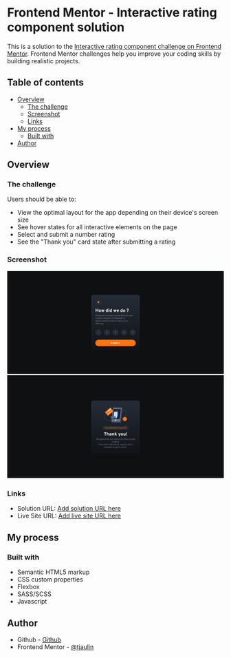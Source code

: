 # Frontend Mentor - Interactive rating component solution

This is a solution to the [Interactive rating component challenge on Frontend Mentor](https://www.frontendmentor.io/challenges/interactive-rating-component-koxpeBUmI). Frontend Mentor challenges help you improve your coding skills by building realistic projects. 

## Table of contents

- [Overview](#overview)
  - [The challenge](#the-challenge)
  - [Screenshot](#screenshot)
  - [Links](#links)
- [My process](#my-process)
  - [Built with](#built-with)
- [Author](#author)

## Overview

### The challenge

Users should be able to:

- View the optimal layout for the app depending on their device's screen size
- See hover states for all interactive elements on the page
- Select and submit a number rating
- See the "Thank you" card state after submitting a rating

### Screenshot

![](./screenshots/screenshot.png)
![](./screenshots/screenshot2.png)

### Links

- Solution URL: [Add solution URL here](https://github.com/tjaulin/Interactive-rating-component)
- Live Site URL: [Add live site URL here](https://interactive-rating-component-theta-two.vercel.app/)

## My process

### Built with

- Semantic HTML5 markup
- CSS custom properties
- Flexbox
- SASS/SCSS
- Javascript

## Author

- Github - [Github](https://github.com/tjaulin/)
- Frontend Mentor - [@tjaulin](https://www.frontendmentor.io/profile/tjaulin)

